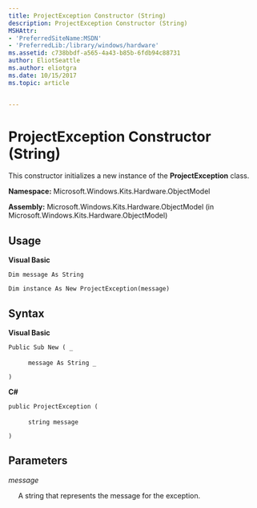 ```yaml
---
title: ProjectException Constructor (String)
description: ProjectException Constructor (String)
MSHAttr:
- 'PreferredSiteName:MSDN'
- 'PreferredLib:/library/windows/hardware'
ms.assetid: c738bbdf-a565-4a43-b85b-6fdb94c88731
author: EliotSeattle
ms.author: eliotgra
ms.date: 10/15/2017
ms.topic: article


---
```


# ProjectException Constructor (String)


This constructor initializes a new instance of the **ProjectException** class.

**Namespace:** Microsoft.Windows.Kits.Hardware.ObjectModel

**Assembly:** Microsoft.Windows.Kits.Hardware.ObjectModel (in Microsoft.Windows.Kits.Hardware.ObjectModel)

## <span id="Usage"></span><span id="usage"></span><span id="USAGE"></span>Usage


**Visual Basic**

`Dim message As String`

`Dim instance As New ProjectException(message)`

## <span id="Syntax"></span><span id="syntax"></span><span id="SYNTAX"></span>Syntax


**Visual Basic**

`Public Sub New ( _`

          `message As String _`

`)`

**C#**

`public ProjectException (`

          `string message`

`)`

## <span id="Parameters"></span><span id="parameters"></span><span id="PARAMETERS"></span>Parameters


*message*

     A string that represents the message for the exception.

 

 






